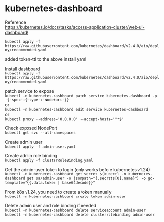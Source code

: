 # kubernetes-dashboard
Reference  
https://kubernetes.io/docs/tasks/access-application-cluster/web-ui-dashboard/ 

`kubectl apply -f https://raw.githubusercontent.com/kubernetes/dashboard/v2.4.0/aio/deploy/recommended.yaml`

added token-ttl to the above install yaml


Install dashboard  
`kubectl apply -f https://raw.githubusercontent.com/kubernetes/dashboard/v2.4.0/aio/deploy/recommended.yaml`
 
patch service to expose  
`kubectl -n kubernetes-dashboard patch service kubernetes-dashboard -p '{"spec":{"type":"NodePort"}}'`  
  or  
`kubectl -n kubernetes-dashboard edit service kubernetes-dashboard`  
  or  
`kubectl proxy --address='0.0.0.0' --accept-hosts='^*$'`

Check exposed NodePort  
`kubectl get svc --all-namespaces`

Create admin user  
`kubectl apply -f admin-user.yaml` 

Create admin role binding  
`kubectl apply -f ClusterRoleBinding.yaml` 

Get the admin-user token to login  (only works before kubernetes v1.24)  
`kubectl -n kubernetes-dashboard get secret $(kubectl -n kubernetes-dashboard get sa/admin-user -o jsonpath="{.secrets[0].name}") -o go-template="{{.data.token | base64decode}}"`

From k8s v1.24, you need to create a token manually  
`kubectl -n kubernetes-dashboard create token admin-user`

Delete admin user and role binding if needed  
`kubectl -n kubernetes-dashboard delete serviceaccount admin-user`  
`kubectl -n kubernetes-dashboard delete clusterrolebinding admin-user`  
